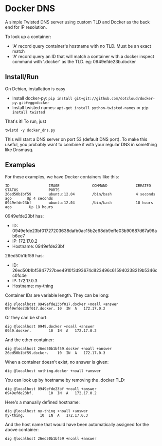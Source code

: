 Docker DNS
==========

A simple Twisted DNS server using custom TLD and Docker as the back end for IP
resolution.

To look up a container:
 - 'A' record query container's hostname with no TLD. Must be an exact match
 - 'A' record query an ID that will match a container with a docker inspect
   command with '.docker' as the TLD. eg: 0949efde23b.docker

Install/Run
-----------
On Debian, installation is easy

 - Install docker-py: `pip install git+git://github.com/dotcloud/docker-py.git#egg=docker`
 - Install twisted names: `apt-get install python-twisted-names` or `pip install twisted`

That's it! To run, just

    twistd -y docker_dns.py

This will start a DNS server on port 53 (default DNS port). To make this useful, you probably want to combine it with your regular DNS in something like Dnsmasq.

Examples
--------
For these examples, we have Docker containers like this:

    ID                  IMAGE               COMMAND             CREATED             STATUS              PORTS
    26ed50b1bf59        ubuntu:12.04        /bin/bash           4 seconds ago       Up 4 seconds
    0949efde23bf        ubuntu:12.04        /bin/bash           18 hours ago        Up 18 hours

0949efde23bf has:

 - ID: 0949efde23bf01727203638dafb0ac15b2e68db9effe03b90687d67a96ab6ee7
 - IP: 172.17.0.2
 - Hostname: 0949efde23bf

26ed50b1bf59 has:

 - ID: 26ed50b1bf5947727bee4910f3d93674d823496c615940238219b5346cc0fc4e
 - IP: 172.17.0.3
 - Hostname: my-thing

Container IDs are variable length. They can be long:

    dig @localhost 0949efde23bf017.docker +noall +answer
    0949efde23bf017.docker.	10	IN	A	172.17.0.2

Or they can be short:

    dig @localhost 0949.docker +noall +answer
    0949.docker.		10	IN	A	172.17.0.2

And the other container:

    dig @localhost 26ed50b1bf59.docker +noall +answer
    26ed50b1bf59.docker.	10	IN	A	172.17.0.3

When a container doesn't exist, no answer is given:

    dig @localhost nothing.docker +noall +answer

You can look up by hostname by removing the .docker TLD:

    dig @localhost 0949efde23bf +noall +answer
    0949efde23bf.		10	IN	A	172.17.0.2

Here's a manually defined hostname:

    dig @localhost my-thing +noall +answer
    my-thing.		10	IN	A	172.17.0.3

And the host name that would have been automatically assigned for the above container:

    dig @localhost 26ed50b1bf59 +noall +answer
